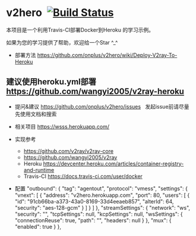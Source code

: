 # v2hero  [![Build Status](https://travis-ci.org/onplus/v2hero.svg?branch=core-3.1)](https://travis-ci.org/onplus/v2hero)
本项目是一个利用Travis-CI部署Docker到Heroku 的学习示例。

如果为您的学习提供了帮助，欢迎给一个Star ^_^

* 部署方法
   https://github.com/onplus/v2hero/wiki/Deploy-V2ray-To-Heroku

## 建议使用heroku.yml部署  https://github.com/wangyi2005/v2ray-heroku
 
* 提问&建议
   https://github.com/onplus/v2hero/issues
   发起issue前请尽量先使用文档和搜索

* 相关项目
   https://wsss.herokuapp.com/

* 实现参考 
   - https://github.com/v2ray/v2ray-core
   - https://github.com/wangyi2005/v2ray
   - Heroku https://devcenter.heroku.com/articles/container-registry-and-runtime
   - Travis-CI https://docs.travis-ci.com/user/docker
* 配置
"outbound": {
    "tag": "agentout",
    "protocol": "vmess",
    "settings": {
      "vnext": [
        {
          "address": "v2hero.herokuapp.com",
          "port": 80,
          "users": [
            {
              "id": "91cb66ba-a373-43a0-8169-33d4eeaeb857",
              "alterId": 64,
              "security": "aes-128-gcm"
            }
          ]
        }
      ]
    },
    "streamSettings": {
      "network": "ws",
      "security": "",
      "tcpSettings": null,
      "kcpSettings": null,
      "wsSettings": {
        "connectionReuse": true,
        "path": "",
        "headers": null
      }
    },
    "mux": {
      "enabled": true
    }
  },

